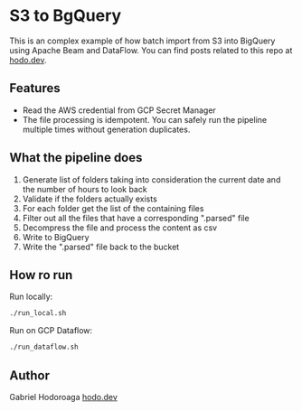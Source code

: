 # S3 to BgQuery

This is an complex example of how batch import from S3 into BigQuery using
Apache Beam and DataFlow. You can find posts related to this repo at [hodo.dev](https://hodo.dev/tags/dataflow/).

## Features

- Read the AWS credential from GCP Secret Manager
- The file processing is idempotent. You can safely run the pipeline multiple times without generation duplicates.

## What the pipeline does

1. Generate list of folders taking into consideration the current date and the number of hours to look back
1. Validate if the folders actually exists
1. For each folder get the list of the containing files
1. Filter out all the files that have a corresponding ".parsed" file
1. Decompress the file and process the content as csv
1. Write to BigQuery
1. Write the ".parsed" file back to the bucket

## How ro run

Run locally:

```bash
./run_local.sh 
```

Run on GCP Dataflow:

```bash
./run_dataflow.sh
```

## Author

Gabriel Hodoroaga [hodo.dev](https://hodo.dev)
